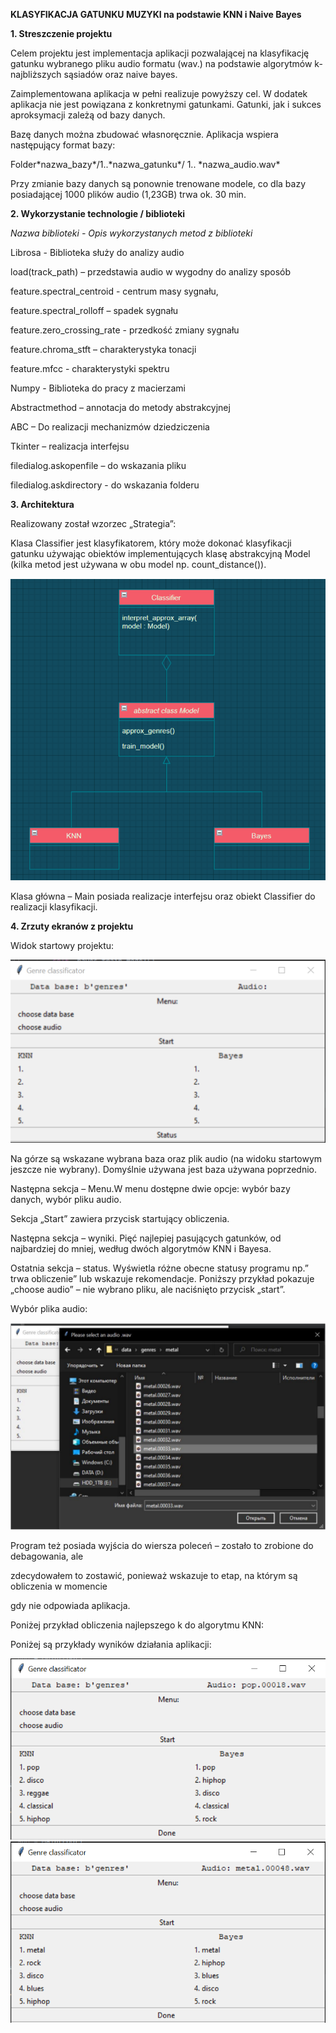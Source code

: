 ﻿

**KLASYFIKACJA GATUNKU MUZYKI na podstawie KNN i Naive Bayes**



**1. Streszczenie projektu**

Celem projektu jest implementacja aplikacji pozwalającej na klasyfikację gatunku wybranego pliku audio formatu (wav.) na podstawie algorytmów k-najbliższych sąsiadów oraz naive bayes.

Zaimplementowana aplikacja w pełni realizuje powyższy cel. W dodatek aplikacja nie jest powiązana z konkretnymi gatunkami. Gatunki, jak i sukces aproksymacji zależą od bazy danych.

Bazę danych można zbudować własnoręcznie. Aplikacja wspiera następujący format bazy:

Folder\*nazwa\_bazy\*/1..\*nazwa\_gatunku\*/ 1.. \*nazwa\_audio.wav\*

Przy zmianie bazy danych są ponownie trenowane modele, co dla bazy posiadającej 1000 plików
audio (1,23GB) trwa ok. 30 min.

**2. Wykorzystanie technologie / biblioteki**

*Nazwa biblioteki - Opis wykorzystanych metod z biblioteki*


Librosa - Biblioteka służy do analizy audio

load(track\_path) – przedstawia audio w wygodny do analizy sposób

feature.spectral\_centroid - centrum masy sygnału,

feature.spectral\_rolloff – spadek sygnału

feature.zero\_crossing\_rate - przedkość zmiany sygnału

feature.chroma\_stft – charakterystyka tonacji

feature.mfcc - charakterystyki spektru

Numpy - Biblioteka do pracy z macierzami

Abstractmethod – annotacja do metody abstrakcyjnej

ABC – Do realizacji mechanizmów dziedziczenia

Tkinter – realizacja interfejsu

filedialog.askopenfile – do wskazania pliku

filedialog.askdirectory - do wskazania folderu





**3. Architektura**

Realizowany został wzorzec „Strategia”:

Klasa Classifier jest klasyfikatorem, który może dokonać klasyfikacji gatunku używając obiektów
implementujących klasę abstrakcyjną Model (kilka metod jest używana w obu model np. count\_distance()).

![diagram](/readme_images/diagram.png)

Klasa główna – Main posiada realizacje interfejsu oraz obiekt Classifier do realizacji klasyfikacji.


**4. Zrzuty ekranów z projektu**

Widok startowy projektu:

![widok](/readme_images/Start.png)

Na górze są wskazane wybrana baza oraz plik audio (na widoku startowym jeszcze nie
wybrany). Domyślnie używana jest baza używana poprzednio.

Następna sekcja – Menu.W menu dostępne dwie opcje: wybór bazy danych, wybór pliku audio.

Sekcja „Start” zawiera przycisk startujący obliczenia.

Następna sekcja – wyniki. Pięć najlepiej pasujących gatunków, od najbardziej do mniej,
według dwóch algorytmów KNN i Bayesa.

Ostatnia sekcja – status. Wyświetla różne obecne statusy programu np.” trwa obliczenie” lub
wskazuje rekomendacje. Poniższy przykład pokazuje „choose audio” – nie wybrano pliku, ale
naciśnięto przycisk „start”.

Wybór plika audio:

![sile_selection](/readme_images/file_selection.png)

Program też posiada wyjścia do wiersza poleceń – zostało to zrobione do debagowania, ale

zdecydowałem to zostawić, ponieważ wskazuje to etap, na którym są obliczenia w momencie

gdy nie odpowiada aplikacja.

Poniżej przykład obliczenia najlepszego k do algorytmu KNN:

Poniżej są przykłady wyników działania aplikacji:

![one](/readme_images/screen_one.png)
![rwo](/readme_images/screen_two.png)








